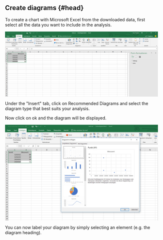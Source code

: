 ## Create diagrams {#head}

To create a chart with Microsoft Excel from the downloaded data, first select all the data you want to include in the analysis. 

<img src="https://raw.githubusercontent.com/sensebox/resources/master/images/excel.jpeg" align="center" width="900"/>

Under the "Insert" tab, click on Recommended Diagrams and select the diagram type that best suits your analysis. 


Now click on ok and the diagram will be displayed. 
 

<img src="https://raw.githubusercontent.com/sensebox/resources/master/images/excel1.jpeg" align="center" width="900"/>


You can now label your diagram by simply selecting an element (e.g. the diagram heading). 